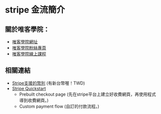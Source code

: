 # stripe 金流簡介

## 關於唯客學院：

* [唯客學院網址](http://www.vcdemy.com)
* [唯客學院粉絲專頁](https://www.facebook.com/vcdemy/)
* [唯客學院線上課程](https://khpy.teachable.com)

## 相關連結
* [Stripe支援的幣別](https://stripe.com/docs/currencies) (有新台幣喔！TWD)
* [Stripe Quickstart](https://stripe.com/docs/checkout/quickstart)
  * Prebuilt checkout page (先在stripe平台上建立好收費網頁，再使用程式導到收費網頁。)
  * Custom payment flow (自訂的付款流程。)

